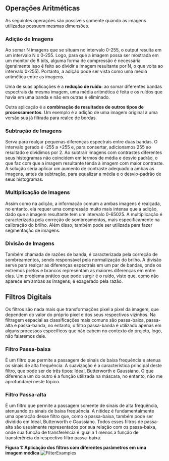 ## Operações Aritméticas
As seguintes operações são possíveis somente quando as imagens utilizadas possuem mesmas dimensões.

### Adição de Imagens
Ao somar N imagens que se situam no intervalo 0-255, o output resulta em um intervalo N x 0-255.
Logo, para que a imagem possa ser mostrada em um monitor de 8 bits, alguma forma de compressão é necessária
(geralmente isso é feito ao dividir a imagem resultante por N, o que volta ao intervalo 0-255).
Portanto, a adição pode ser vista como uma média aritmética entre as imagens.

Uma de suas aplicações é a **redução de ruído**: ao somar diferentes bandas espectrais da mesma imagem, uma média aritmética é feita e os ruídos que havia em uma banda
e não em outras é eliminado.

Outra aplicação é a **combinação de resultados de outros tipos de processamentos**. Um exemplo é a adição de uma imagem original à uma versão sua já filtrada para realce de bordas.

### Subtração de Imagens
Serva para realçar pequenas diferenças espectrais entre duas bandas. O intervalo gerado é -255 a +255 e, para consertar, adicionamos 255 ao resultado e dividimos por 2.
Ao subtrair imagens com contrastes diferentes seus histogramas não coincidem em termos de média e desvio padrão, o que faz com que a imagem resultante tenda à imagem
com maior contraste. A solução seria aplicar um aumento de contraste adequado a ambas as imagens, antes da subtração,
para equalizar a média e o desvio-padrão de seus histogramas. 

### Multiplicação de Imagens
Assim como na adição, a informação comum a ambas imagens é realçada, no entanto, ela requer uma compressão muito mais intensa que a adição, dado que a imagem resultante tem um intervalo 0-65025. A multiplicação é caracterizada pela correção de sombreamentos, mais especificamente na calibração do brilho. Além disso, também pode ser utilizada para fazer segmentação de imagens.

### Divisão de Imagens
Também chamada de razões de banda, é caracterizada pela correção de sombreamentos, sendo responsável pela normalização do brilho. A divisão serve para realçar as diferenças espectrais em um par de bandas, onde os extremos pretos e brancos representam as maiores diferenças em entre elas. Um problema prático que pode surgir é o ruído, visto que, como não aparece em ambas as imagens, é exagerado pela razão.

## Filtros Digitais
Os filtros são nada mais que transformações pixel a pixel da imagem, que dependem do valor do próprio pixel e dos seus respectivos vizinhos. Na filtragem espacial as classificações mais comuns são passa-baixa, passa-alta e passa-banda, no entanto, o filtro passa-banda é utilizado apenas em alguns processos específicos que não cabem no contexto do projeto, logo, não falaremos dele.

### Filtro Passa-baixa
É um filtro que permite a passagem de sinais de baixa frequência e atenua os sinais de alta frequência. A suavização é a característica principal deste filtro, que pode ser de três tipos: Ideal, Butterworth e Gaussiano. O que diferencia um do outro é a função utilizada na máscara, no entanto, não me aprofundarei neste tópico.

### Filtro Passa-alta
É um filtro que permite a passagem somente de sinais de alta frequência, atenuando os sinais de baixa frequência. A nitidez é fundamentalmente uma operação desse filtro que, como o passa-baixa, também pode ser dividido em Ideal, Butterworth e Gaussiano. Todos esses filtros de passa-alta são usualmente representados por sua relação com os passa-baixa, onde sua função de transferência é igual a 1 menos a função de transferência do respectivo filtro passa-baixa.

**Figura 1: Aplicação dos filtros com diferentes parâmetros em uma imagem médica**
![FilterExamples](https://mipav.cit.nih.gov/pubwiki/images/4/4d/FreqFilterExamples.jpg)

